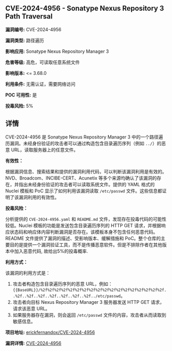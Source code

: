 ## CVE-2024-4956 - Sonatype Nexus Repository 3 Path Traversal

**漏洞编号:** CVE-2024-4956

**漏洞类型:** 路径遍历

**影响应用:** Sonatype Nexus Repository Manager 3

**危害等级:** 高危，可读取任意系统文件

**影响版本:** <= 3.68.0

**利用条件:** 无需认证，需要网络访问

**POC 可用性:** 是

**投毒风险:** 5%

## 详情

CVE-2024-4956 是 Sonatype Nexus Repository Manager 3 中的一个路径遍历漏洞。未经身份验证的攻击者可以通过构造包含目录遍历序列（例如 `../`）的恶意 URL，读取服务器上的任意文件。 

**有效性：**

根据漏洞信息、搜索结果和提供的漏洞利用代码，可以判断该漏洞利用是有效的。NVD、Broadcom、INCIBE-CERT、Acunetix 等多个来源均确认了该漏洞的存在，并指出未经身份验证的攻击者可以读取系统文件。提供的 YAML 格式的 Nuclei 模板和 PoC 显示了如何利用该漏洞读取 `/etc/passwd` 文件。这些信息都证明了该漏洞利用的有效性。

**投毒风险：**

分析提供的 `CVE-2024-4956.yaml` 和 `README.md` 文件，发现存在投毒代码的可能性较低。Nuclei 模板的功能是发送包含目录遍历序列的 HTTP GET 请求，并根据响应状态码和响应体内容判断漏洞是否存在。该模板本身不包含任何恶意代码。README 文件提供了漏洞的描述、受影响版本、缓解措施和 PoC。整个仓库的主要目的是提供一个漏洞验证工具，而不是传播恶意软件。但是不排除作者在其他版本中加入恶意代码, 故给出5%的投毒概率.

**利用方式：**

该漏洞的利用方式是：

1.  攻击者构造包含目录遍历序列的恶意 URL，例如：`{{BaseURL}}/%2f%2f%2f%2f%2f%2f%2f%2f%2f%2f%2f%2f%2f%2f%2f%2f%2f%2f..%2f..%2f..%2f..%2f..%2f..%2f..%2f../etc/passwd`。
2.  攻击者向目标 Nexus Repository Manager 3 服务器发送 HTTP GET 请求，请求该恶意 URL。
3.  如果服务器存在漏洞，则会返回 `/etc/passwd` 文件的内容，攻击者从而读取到敏感信息。

**项目地址:** [erickfernandox/CVE-2024-4956](https://github.com/erickfernandox/CVE-2024-4956)

**漏洞详情:** [CVE-2024-4956](https://nvd.nist.gov/vuln/detail/CVE-2024-4956)